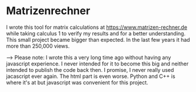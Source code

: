 Matrizenrechner
===============
I wrote this tool for matrix calculations at https://www.matrizen-rechner.de while taking calculus 1 to verify my results and for a better understanding. This small project became bigger than expected. In the last few years it had more than 250,000 views.


--> Please note: 
I wrote this a very long time ago without having any javascript experience. I never intended for it to become this big and neither intended to publish the code back then. I promise, I never really used jacascript ever again. The html part is even worse. Python and C++ is where it's at but javascript was convenient for this project.
